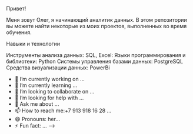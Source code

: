 Привет! 

Меня зовут Олег, я начинающий аналитик данных. В этом репозитории вы можете найти некоторые из моих проектов, выполненных во время обучения.

Навыки и технологии

Инструменты анализа данных: SQL, Excel:
Языки программирования и библиотеки: Python
Системы управления базами данных: PostgreSQL
Средства визуализации данных: PowerBi
 
- 🔭 I’m currently working on ...
- 🌱 I’m currently learning ...
- 👯 I’m looking to collaborate on ...
- 🤔 I’m looking for help with ...
- 💬 Ask me about ...
- 📫 How to reach me:+7 913 918 16 28 ...
- 😄 Pronouns: her...
- ⚡ Fun fact: ...
-->
